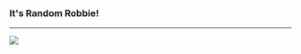 ### It's Random Robbie!
---

<a href="https://twitter.com/random_robbie" ><img src="https://img.shields.io/twitter/follow/random_robbie.svg?style=social" /> </a>
